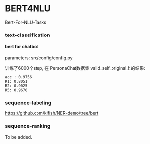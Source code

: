 # BERT4NLU
Bert-For-NLU-Tasks


### text-classification


#### bert for chatbot

parameters: src/config/config.py

训练了6000个step, 在 PersonaChat数据集 valid_self_original上的结果:
```
acc : 0.9756
R1: 0.8051
R2: 0.9025
R5: 0.9670
```




### sequence-labeling

https://github.com/kifish/NER-demo/tree/bert


### sequence-ranking
To be added.



